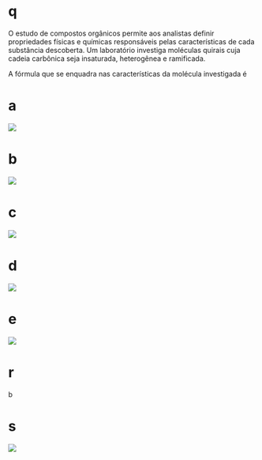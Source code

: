 # q
O estudo de compostos orgânicos permite aos analistas definir propriedades físicas e químicas responsáveis pelas características de cada substância descoberta. Um laboratório investiga moléculas quirais cuja cadeia carbônica seja insaturada, heterogênea e ramificada.

A fórmula que se enquadra nas características da molécula investigada é

# a
![](https://firebasestorage.googleapis.com/v0/b/firebase-enemio.appspot.com/o/questoes%2F295%2F1d882d74-8ae8-0147-d777-c89c438d9661.png?alt=media\&token=9211b3c5-f86a-4057-9ad3-79e9c9c55c13)

# b
![](https://firebasestorage.googleapis.com/v0/b/firebase-enemio.appspot.com/o/questoes%2F295%2Fd86fe289-49ac-a0b9-5c53-032915db7eb0.png?alt=media\&token=301d7d9a-475f-41da-ab80-d7f688fb83bf)

# c
![](https://firebasestorage.googleapis.com/v0/b/firebase-enemio.appspot.com/o/questoes%2F295%2F11c914e2-6f75-1e82-6e7c-eb0da865a3e4.png?alt=media\&token=1f7aeb85-25f9-4e79-ab30-6b6fba4664ed)

# d
![](https://firebasestorage.googleapis.com/v0/b/firebase-enemio.appspot.com/o/questoes%2F295%2F57037fbc-f139-7776-338c-2fde1edcd77d.png?alt=media\&token=b5ec7f68-3a92-40f2-aa63-71db52705300)

# e
![](https://firebasestorage.googleapis.com/v0/b/firebase-enemio.appspot.com/o/questoes%2F295%2F552f2024-fbd2-2aca-02a0-3f92e55cfae8.png?alt=media\&token=b8e2377c-3eee-46ce-9355-c9c73ea81d0f)

# r
b

# s
![](https://firebasestorage.googleapis.com/v0/b/firebase-enemio.appspot.com/o/questoes%2F295%2Fb37bd23c-ab89-290a-e08b-c873f280dbda.png?alt=media\&token=fff8902b-5c77-4c29-b327-7deeebc4eacd)
